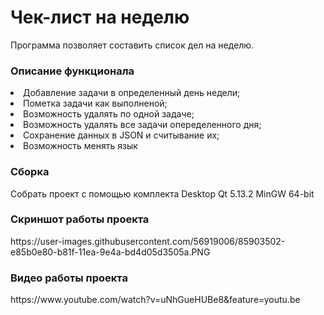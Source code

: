 # Чек-лист на неделю
Программа позволяет составить список дел на неделю.

<h3>Описание функционала</h3>
<li>Добавление задачи в определенный день недели;</li>
<li>Пометка задачи как выполненой;</li>
<li>Возможность удалять по одной задаче;</li>
<li>Возможность удалять все задачи опеределенного дня;</li>
<li>Сохранение данных в JSON и считывание их;</li>
<li>Возможность менять язык</li>

<h3>Сборка</h3>
Собрать проект с помощью комплекта Desktop Qt 5.13.2 MinGW 64-bit

<h3>Скриншот работы проекта</h3>
https://user-images.githubusercontent.com/56919006/85903502-e85b0e80-b81f-11ea-9e4a-bd4d05d3505a.PNG

<h3>Видео работы проекта</h3>
https://www.youtube.com/watch?v=uNhGueHUBe8&feature=youtu.be
